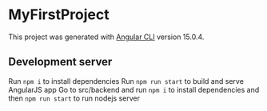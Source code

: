 # MyFirstProject

This project was generated with [Angular CLI](https://github.com/angular/angular-cli) version 15.0.4.

## Development server

Run `npm i` to install dependencies
Run `npm run start` to build and serve AngularJS app
Go to src/backend and run `npm i` to install dependencies and then `npm run start` to run nodejs server